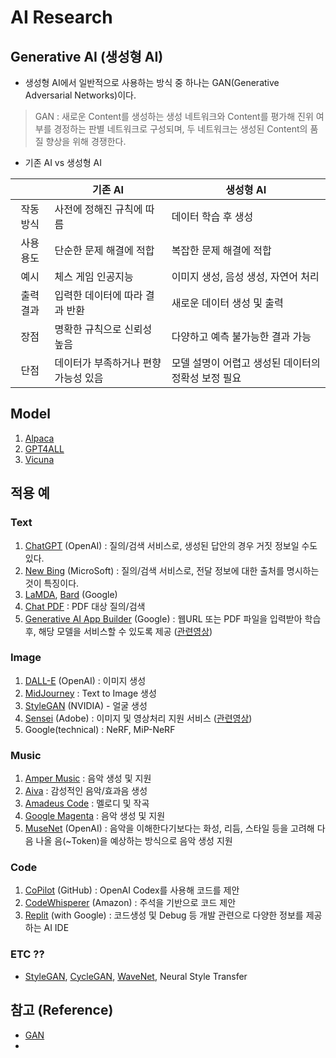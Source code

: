 # AI Research

## Generative AI (생성형 AI)

- 생성형 AI에서 일반적으로 사용하는 방식 중 하나는 GAN(Generative Adversarial Networks)이다.
> GAN : 새로운 Content를 생성하는 생성 네트워크와 Content를 평가해 진위 여부를 경정하는 판별 네트워크로 구성되며, 두 네트워크는 생성된 Content의 품질 향상을 위해 경쟁한다.

- 기존 AI vs 생성형 AI

||기존 AI|생성형 AI|
|:---:|---|---|
|작동 방식|사전에 정해진 규칙에 따름|데이터 학습 후 생성|
|사용 용도|단순한 문제 해결에 적합|복잡한 문제 해결에 적합|
|예시|체스 게임 인공지능|이미지 생성, 음성 생성, 자연어 처리|
|출력 결과|입력한 데이터에 따라 결과 반환|새로운 데이터 생성 및 출력|
|장점|명확한 규칙으로 신뢰성 높음|다양하고 예측 불가능한 결과 가능|
|단점|데이터가 부족하거나 편향 가능성 있음|모델 설명이 어렵고 생성된 데이터의 정확성 보정 필요|


## Model
1. [Alpaca](https://github.com/alpacahq)
1. [GPT4ALL](https://github.com/nomic-ai/gpt4all?ref=producthunt)
1. [Vicuna](./Model/Vicuna.md)


## 적용 예

### Text

1. [ChatGPT](https://openai.com/blog/chatgpt) (OpenAI) : 질의/검색 서비스로, 생성된 답안의 경우 거짓 정보일 수도 있다.
1. [New Bing](https://www.bing.com/new) (MicroSoft) : 질의/검색 서비스로, 전달 정보에 대한 출처를 명시하는 것이 특징이다.
1. [LaMDA](https://blog.google/technology/ai/lamda/), [Bard](https://bard.google.com/) (Google)
1. [Chat PDF](https://www.chatpdf.com/) : PDF 대상 질의/검색
1. [Generative AI App Builder](https://cloud.google.com/blog/products/ai-machine-learning/create-generative-apps-in-minutes-with-gen-app-builder?hl=en) (Google) : 웹URL 또는 PDF 파일을 입력받아 학습 후, 해당 모델을 서비스할 수 있도록 제공 ([관련영상](https://www.youtube.com/watch?v=0vM5UWC5crs))


### Image
1. [DALL-E](https://openai.com/product/dall-e-2) (OpenAI) : 이미지 생성
1. [MidJourney](https://www.midjourney.com/home/?callbackUrl=%2Fapp%2F) : Text to Image 생성
1. [StyleGAN](https://github.com/NVlabs/stylegan) (NVIDIA) - 얼굴 생성
1. [Sensei](https://www.adobe.com/sensei.html) (Adobe) : 이미지 및 영상처리 지원 서비스 ([관련영상](https://www.youtube.com/watch?v=YwhrzlXB1hs))
1. Google(technical) : NeRF, MiP-NeRF


### Music

1. [Amper Music](https://www.audoir.com/ampermusic) : 음악 생성 및 지원
1. [Aiva](https://www.aiva.ai/) : 감성적인 음악/효과음 생성
1. [Amadeus Code](https://amadeuscode.com/app/en#page-block-esxgnavp2gh) : 멜로디 및 작곡
1. [Google Magenta](https://magenta.tensorflow.org/) : 음악 생성 및 지원
1. [MuseNet](https://openai.com/research/musenet) (OpenAI) : 음악을 이해한다기보다는 화성, 리듬, 스타일 등을 고려해 다음 나올 음(~Token)을 예상하는 방식으로 음악 생성 지원


### Code

1. [CoPilot](https://github.com/features/copilot) (GitHub) : OpenAI Codex를 사용해 코드를 제안
1. [CodeWhisperer](https://aws.amazon.com/ko/codewhisperer/) (Amazon) : 주석을 기반으로 코드 제안
1. [Replit](https://replit.com/) (with Google) : 코드생성 및 Debug 등 개발 관련으로 다양한 정보를 제공하는 AI IDE



### ETC ??

- [StyleGAN](https://github.com/NVlabs/stylegan), [CycleGAN](https://junyanz.github.io/CycleGAN/), [WaveNet](https://www.deepmind.com/blog/wavenet-a-generative-model-for-raw-audio), Neural Style Transfer

## 참고 (Reference)

- [GAN](https://deepai.org/machine-learning-glossary-and-terms/generative-adversarial-network)
- 
